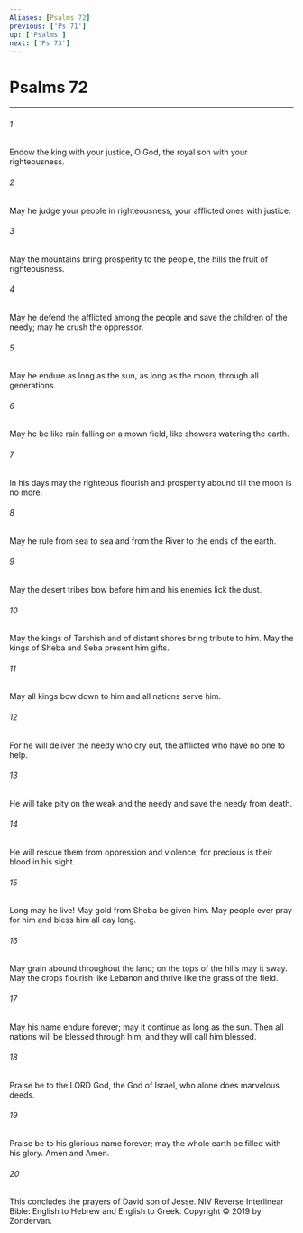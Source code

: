 ```yaml
---
Aliases: [Psalms 72]
previous: ['Ps 71']
up: ['Psalms']
next: ['Ps 73']
---
```

# Psalms 72

***


###### 1 
Endow the king with your justice, O God, the royal son with your righteousness. 

###### 2 
May he judge your people in righteousness, your afflicted ones with justice. 

###### 3 
May the mountains bring prosperity to the people, the hills the fruit of righteousness. 

###### 4 
May he defend the afflicted among the people and save the children of the needy; may he crush the oppressor. 

###### 5 
May he endure as long as the sun, as long as the moon, through all generations. 

###### 6 
May he be like rain falling on a mown field, like showers watering the earth. 

###### 7 
In his days may the righteous flourish and prosperity abound till the moon is no more. 

###### 8 
May he rule from sea to sea and from the River to the ends of the earth. 

###### 9 
May the desert tribes bow before him and his enemies lick the dust. 

###### 10 
May the kings of Tarshish and of distant shores bring tribute to him. May the kings of Sheba and Seba present him gifts. 

###### 11 
May all kings bow down to him and all nations serve him. 

###### 12 
For he will deliver the needy who cry out, the afflicted who have no one to help. 

###### 13 
He will take pity on the weak and the needy and save the needy from death. 

###### 14 
He will rescue them from oppression and violence, for precious is their blood in his sight. 

###### 15 
Long may he live! May gold from Sheba be given him. May people ever pray for him and bless him all day long. 

###### 16 
May grain abound throughout the land; on the tops of the hills may it sway. May the crops flourish like Lebanon and thrive like the grass of the field. 

###### 17 
May his name endure forever; may it continue as long as the sun. Then all nations will be blessed through him, and they will call him blessed. 

###### 18 
Praise be to the LORD God, the God of Israel, who alone does marvelous deeds. 

###### 19 
Praise be to his glorious name forever; may the whole earth be filled with his glory. Amen and Amen. 

###### 20 
This concludes the prayers of David son of Jesse. NIV Reverse Interlinear Bible: English to Hebrew and English to Greek. Copyright © 2019 by Zondervan.
